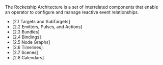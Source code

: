 The Rocketship Architecture is a set of interrelated components that enable an operator to configure and manage reactive event relationships.

- [2.1 Targets and SubTargets]
- [2.2 Emitters, Pulses, and Actions]
- [2.3 Bundles]
- [2.4 Bindings]
- [2.5 Node Graphs]
- [2.6 Timelines]
- [2.7 Scenes]
- [2.8 Calendars]